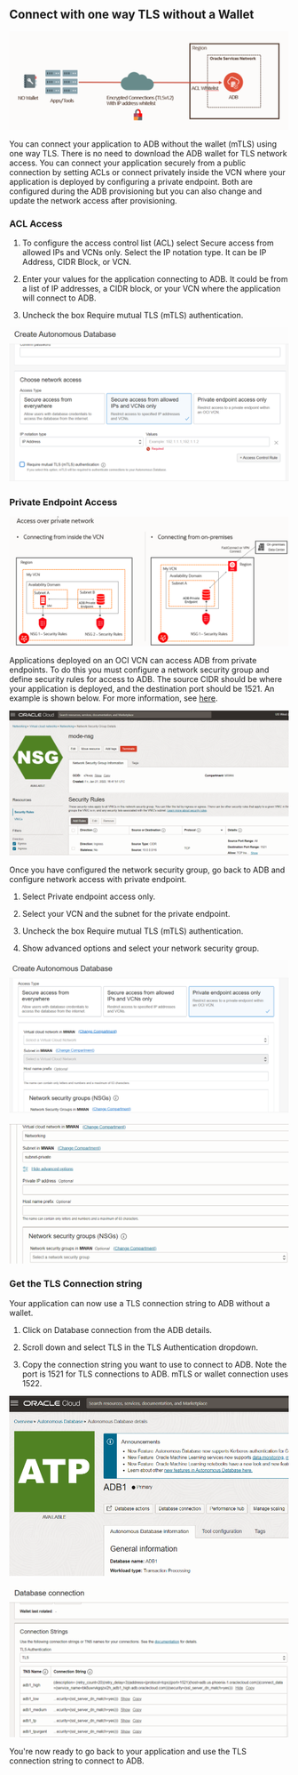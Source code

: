 ## Connect with one way TLS without a Wallet

![acl](./images/acl1-diagram.png)

You can connect your application to ADB without the wallet (mTLS) using one way TLS.  There is no need to download the ADB wallet for TLS network access.  You can connect your application securely from a public connection by setting ACLs or connect privately inside the VCN where your application is deployed by configuring a private endpoint.  Both are configured during the ADB provisioning but you can also change and update the network access after provisioning.

### ACL Access

1. To configure the access control list (ACL) select Secure access from allowed IPs and VCNs only.  Select the IP notation type.  It can be IP Address, CIDR Block, or VCN.  
   
2. Enter your values for the application connecting to ADB.  It could be from a list of IP addresses, a CIDR block, or your VCN where the application will connect to ADB.

3. Uncheck the box Require mutual TLS (mTLS) authentication.

![adb](./images/acl1.png)

### Private Endpoint Access

![pe](./images/private-endpoint-diagram.png)

Applications deployed on an OCI VCN can access ADB from private endpoints.  To do this you must configure a network security group and define security rules for access to ADB.  The source CIDR should be where your application is deployed, and the destination port should be 1521. An example is shown below. For more information, see [here](https://docs.oracle.com/en-us/iaas/Content/Network/Concepts/networksecuritygroups.htm).

![adb-nsg](./images/nsg1.png)

Once you have configured the network security group, go back to ADB and configure network access with private endpoint.

1. Select Private endpoint access only.

2. Select your VCN and the subnet for the private endpoint.

3. Uncheck the box Require mutual TLS (mTLS) authentication.
   
4. Show advanced options and select your network security group.

![private-endpoint1](./images/private-endpoint1.png)

![private-endpoint2](./images/private-endpoint2.png)

### Get the TLS Connection string

Your application can now use a TLS connection string to ADB without a wallet. 

1. Click on Database connection from the ADB details.
   
2. Scroll down and select TLS in the TLS Authentication dropdown.
   
3. Copy the connection string you want to use to connect to ADB.  Note the port is 1521 for TLS connections to ADB.  mTLS or wallet connection uses 1522.

![db-connection1](./images/db-connection1.png)

![db-connection2](./images/db-connection2.png)

You're now ready to go back to your application and use the TLS connection string to connect to ADB.


 

